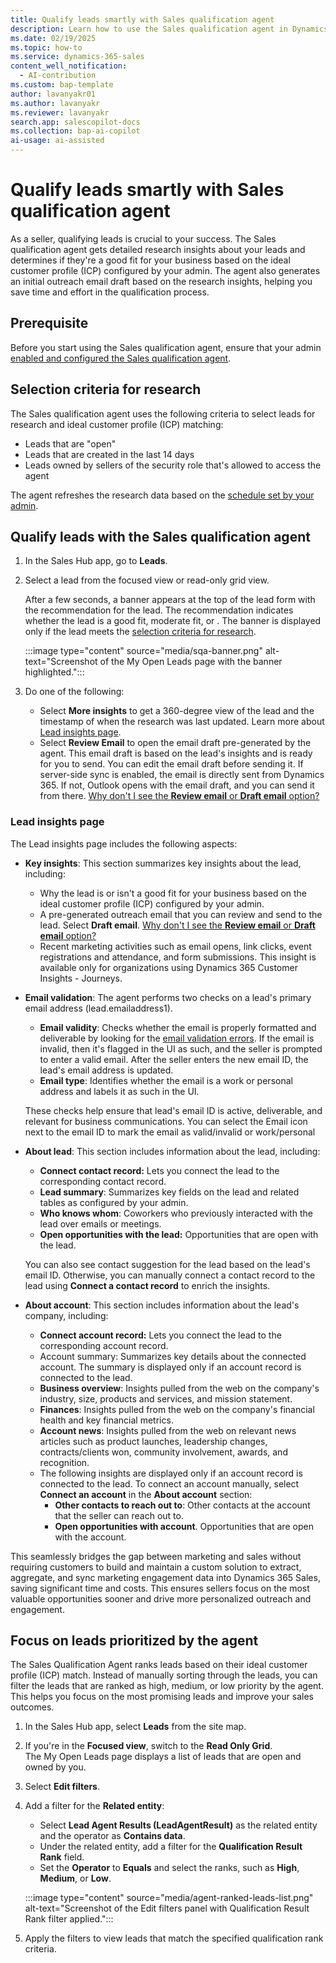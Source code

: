 ```yaml
---
title: Qualify leads smartly with Sales qualification agent
description: Learn how to use the Sales qualification agent in Dynamics 365 Sales to qualify leads effectively and improve sales outcomes.
ms.date: 02/19/2025
ms.topic: how-to
ms.service: dynamics-365-sales
content_well_notification:
  - AI-contribution
ms.custom: bap-template
author: lavanyakr01
ms.author: lavanyakr
ms.reviewer: lavanyakr
search.app: salescopilot-docs
ms.collection: bap-ai-copilot
ai-usage: ai-assisted
---
```


# Qualify leads smartly with Sales qualification agent

As a seller, qualifying leads is crucial to your success. The Sales qualification agent gets detailed research insights about your leads and determines if they're a good fit for your business based on the ideal customer profile (ICP) configured by your admin. The agent also generates an initial outreach email draft based on the research insights, helping you save time and effort in the qualification process.

## Prerequisite

Before you start using the Sales qualification agent, ensure that your admin [enabled and configured the Sales qualification agent](configure-sales-qualification-agent.md).

<a name="selectioncriteria"></a>
## Selection criteria for research

The Sales qualification agent uses the following criteria to select leads for research and ideal customer profile (ICP) matching:

- Leads that are "open"
- Leads that are created in the last 14 days
- Leads owned by sellers of the security role that's allowed to access the agent

The agent refreshes the research data based on the [schedule set by your admin](configure-sales-qualification-agent.md#adjust-the-frequency-of-research-data-refresh). 

## Qualify leads with the Sales qualification agent

1. In the Sales Hub app, go to **Leads**.
2. Select a lead from the focused view or read-only grid view.

    After a few seconds, a banner appears at the top of the lead form with the recommendation for the lead. The recommendation indicates whether the lead is a good fit, moderate fit, or
. The banner is displayed only if the lead meets the [selection criteria for research](#selectioncriteria). 

    :::image type="content" source="media/sqa-banner.png" alt-text="Screenshot of the My Open Leads page with the banner highlighted.":::

3. Do one of the following:
   - Select **More insights** to get a 360-degree view of the lead and the timestamp of when the research was last updated. Learn more about [Lead insights page](#lead-insights-page).
   - Select **Review Email** to open the email draft pre-generated by the agent. This email draft is based on the lead's insights and is ready for you to send. You can edit the email draft before sending it. If server-side sync is enabled, the email is directly sent from Dynamics 365. If not, Outlook opens with the email draft, and you can send it from there. [Why don't I see the **Review email** or **Draft email** option?](sales-qualification-agent-faq.md#cant-see-email-options)

### Lead insights page

The Lead insights page includes the following aspects:

- **Key insights**: This section summarizes key insights about the lead, including:
    - Why the lead is or isn't a good fit for your business based on the ideal customer profile (ICP) configured by your admin. 
    - A pre-generated outreach email that you can review and send to the lead. Select **Draft email**. [Why don't I see the **Review email** or **Draft email** option?](sales-qualification-agent-faq.md#cant-see-email-options)
    - Recent marketing activities such as email opens, link clicks, event registrations and attendance, and form submissions. This insight is available only for organizations using Dynamics 365 Customer Insights - Journeys.

- **Email validation**: The agent performs two checks on a lead's primary email address (lead.emailaddress1).
    - **Email validity**: Checks whether the email is properly formatted and deliverable by looking for the [email validation errors](work-invalid-email-addresses.md). If the email is invalid, then it's flagged in the UI as such, and the seller is prompted to enter a valid email. After the seller enters the new email ID, the lead's email address is updated.
    - **Email type**: Identifies whether the email is a work or personal address and labels it as such in the UI.

    These checks help ensure that lead's email ID is active, deliverable, and relevant for business communications. You can select the Email icon next to the email ID to mark the email as valid/invalid or work/personal

- **About lead**: This section includes information about the lead, including:
    - **Connect contact record:** Lets you connect the lead to the corresponding contact record.
    - **Lead summary**: Summarizes key fields on the lead and related tables as configured by your admin.
    - **Who knows whom**: Coworkers who previously interacted with the lead over emails or meetings.
    - **Open opportunities with the lead:** Opportunities that are open with the lead.

    You can also see contact suggestion for the lead based on the lead's email ID. Otherwise, you can manually connect a contact record to the lead using **Connect a contact record** to enrich the insights.

- **About account**: This section includes information about the lead's company, including:
    - **Connect account record:** Lets you connect the lead to the corresponding account record.
    - Account summary: Summarizes key details about the connected account. The summary is displayed only if an account record is connected to the lead.
    - **Business overview**: Insights pulled from the web on the company's industry, size, products and services, and mission statement.
    - **Finances**: Insights pulled from the web on the company's financial health and key financial metrics.
    - **Account news**: Insights pulled from the web on relevant news articles such as product launches, leadership changes, contracts/clients won, community involvement, awards, and recognition.
    - The following insights are displayed only if an account record is connected to the lead. To connect an account manually, select **Connect an account** in the **About account** section:
        - **Other contacts to reach out to**: Other contacts at the account that the seller can reach out to.
        - **Open opportunities with account**. Opportunities that are open with the account.


This seamlessly bridges the gap between marketing and sales without requiring customers to build and maintain a custom solution to extract, aggregate, and sync marketing engagement data into Dynamics 365 Sales, saving significant time and costs. This ensures sellers focus on the most valuable opportunities sooner and drive more personalized outreach and engagement.

## Focus on leads prioritized by the agent

The Sales Qualification Agent ranks leads based on their ideal customer profile (ICP) match. Instead of manually sorting through the leads, you can filter the leads that are ranked as high, medium, or low priority by the agent. This helps you focus on the most promising leads and improve your sales outcomes.

1. In the Sales Hub app, select **Leads** from the site map.
1. If you're in the **Focused view**, switch to the **Read Only Grid**.  
   The My Open Leads page displays a list of leads that are open and owned by you.  
1. Select **Edit filters**.
1. Add a filter for the **Related entity**:
   - Select **Lead Agent Results (LeadAgentResult)** as the related entity and the operator as **Contains data**.
   - Under the related entity, add a filter for the **Qualification Result Rank** field.
   - Set the **Operator** to **Equals** and select the ranks, such as **High**, **Medium**, or **Low**.

   :::image type="content" source="media/agent-ranked-leads-list.png" alt-text="Screenshot of the Edit filters panel with Qualification Result Rank filter applied.":::

4. Apply the filters to view leads that match the specified qualification rank criteria.


